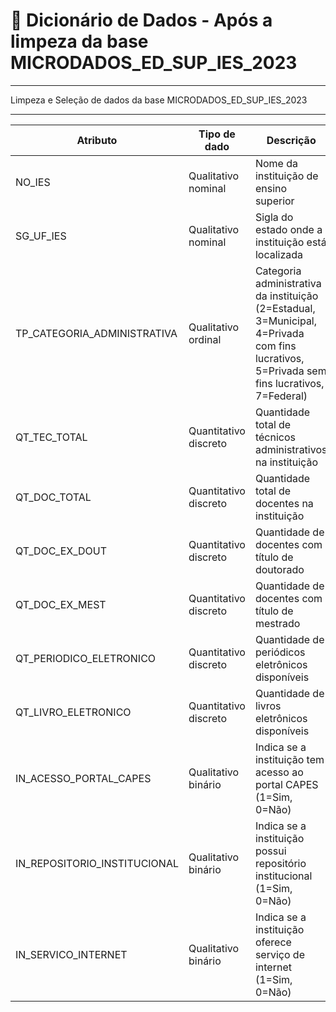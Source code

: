 # 🧾 Dicionário de Dados - Após a limpeza da base MICRODADOS_ED_SUP_IES_2023
---
Limpeza e Seleção de dados da base MICRODADOS_ED_SUP_IES_2023

---

| Atributo                      | Tipo de dado               | Descrição                                                                 |
|-------------------------------|----------------------------|---------------------------------------------------------------------------|
| NO_IES                        | Qualitativo nominal        | Nome da instituição de ensino superior                                   |
| SG_UF_IES                     | Qualitativo nominal        | Sigla do estado onde a instituição está localizada                       |
| TP_CATEGORIA_ADMINISTRATIVA   | Qualitativo ordinal        | Categoria administrativa da instituição (2=Estadual, 3=Municipal, 4=Privada com fins lucrativos, 5=Privada sem fins lucrativos, 7=Federal) |
| QT_TEC_TOTAL                  | Quantitativo discreto      | Quantidade total de técnicos administrativos na instituição              |
| QT_DOC_TOTAL                  | Quantitativo discreto      | Quantidade total de docentes na instituição                              |
| QT_DOC_EX_DOUT                | Quantitativo discreto      | Quantidade de docentes com título de doutorado                           |
| QT_DOC_EX_MEST                | Quantitativo discreto      | Quantidade de docentes com título de mestrado                            |
| QT_PERIODICO_ELETRONICO       | Quantitativo discreto      | Quantidade de periódicos eletrônicos disponíveis                         |
| QT_LIVRO_ELETRONICO           | Quantitativo discreto      | Quantidade de livros eletrônicos disponíveis                             |
| IN_ACESSO_PORTAL_CAPES        | Qualitativo binário        | Indica se a instituição tem acesso ao portal CAPES (1=Sim, 0=Não)        |
| IN_REPOSITORIO_INSTITUCIONAL  | Qualitativo binário        | Indica se a instituição possui repositório institucional (1=Sim, 0=Não)  |
| IN_SERVICO_INTERNET           | Qualitativo binário        | Indica se a instituição oferece serviço de internet (1=Sim, 0=Não)       |
